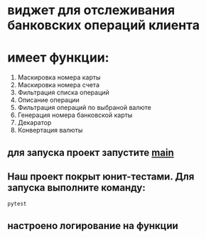 # виджет для отслеживания банковских операций клиента
# имеет функции:
1. Маскировка номера карты
2. Маскировка номера счета
3. Фильтрация списка операций 
4. Описание операции
5. Фильтрация операций по выбраной валюте
6. Генерация номера банковской карты
7. Декаратор
8. Конвертация валюты


## для запуска проект запустите [main](https://github.com/Dimon4ik812/homework/blob/feature/homework_10_1/main.py)
## Наш проект покрыт юнит-тестами. Для запуска выполните команду:
```
pytest
```

## настроено логирование на функции 